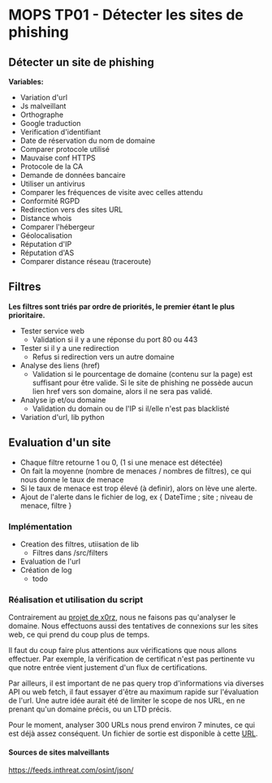 # MOPS TP01 - Détecter les sites de phishing
## Détecter un site de phishing
**Variables:**
- Variation d'url
- Js malveillant
- Orthographe
- Google traduction
- Verification d'identifiant
- Date de réservation du nom de domaine
- Comparer protocole utilisé
- Mauvaise conf HTTPS
- Protocole de la CA
- Demande de données bancaire
- Utiliser un antivirus
- Comparer les fréquences de visite avec celles attendu
- Conformité RGPD
- Redirection vers des sites URL
- Distance whois
- Comparer l'hébergeur
- Géolocalisation
- Réputation d'IP
- Réputation d'AS
- Comparer distance réseau (traceroute)


## Filtres
**Les filtres sont triés par ordre de priorités, le premier étant le plus prioritaire.**
- Tester service web
  - Validation si il y a une réponse du port 80 ou 443
- Tester si il y a une redirection
  -  Refus si redirection vers un autre domaine
- Analyse des liens (href)
  - Validation si le pourcentage de domaine (contenu sur la page) est suffisant pour être valide. Si le site de phishing ne possède aucun lien href vers son domaine, alors il ne sera pas validé.
- Analyse ip et/ou domaine
  - Validation du domain ou de l'IP si il/elle n'est pas blacklisté
- Variation d'url, lib python

## Evaluation d'un site
- Chaque filtre retourne 1 ou 0, (1 si une menace est détectée)
- On fait la moyenne (nombre de menaces / nombres de filtres), ce qui nous donne le taux de menace
- Si le taux de menace est trop élevé (à definir), alors on lève une alerte.
- Ajout de l'alerte dans le fichier de log, ex { DateTime ; site ; niveau de menace, filtre }

### Implémentation
- Creation des filtres, utiisation de lib
    - Filtres dans /src/filters
- Evaluation de l'url
- Création de log
    - todo

### Réalisation et utilisation du script
Contrairement au [projet de x0rz](https://github.com/x0rz/phishing_catcher), nous ne faisons pas qu'analyser le domaine. Nous effectuons aussi des tentatives de connexions sur les sites web, ce qui prend du coup plus de temps.

Il faut du coup faire plus attentions aux vérifications que nous allons effectuer. Par exemple, la vérification de certificat n'est pas pertinente vu que notre entrée vient justement d'un flux de certifications.

Par ailleurs, il est important de ne pas query trop d'informations via diverses API ou web fetch, il faut essayer d'être au maximum rapide sur l'évaluation de l'url. Une autre idée aurait été de limiter le scope de nos URL, en ne prenant qu'un domaine précis, ou un LTD précis.

Pour le moment, analyser 300 URLs nous prend environ 7 minutes, ce qui est déjà assez conséquent. Un fichier de sortie est disponible à cette [URL](https://github.com/DylanGnd/phishing-detector/blob/master/out.json).

#### Sources de sites malveillants
https://feeds.inthreat.com/osint/json/

